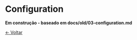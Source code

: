 # Configuration

**Em construção - baseado em docs/old/03-configuration.md**

[← Voltar](./README.md)
